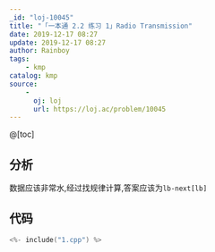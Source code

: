 ```yaml
---
_id: "loj-10045"
title: "「一本通 2.2 练习 1」Radio Transmission"
date: 2019-12-17 08:27
update: 2019-12-17 08:27
author: Rainboy
tags:
    - kmp
catalog: kmp
source: 
    - 
      oj: loj
      url: https://loj.ac/problem/10045
---
```



@[toc]

## 分析

数据应该非常水,经过找规律计算,答案应该为`lb-next[lb]`

## 代码

```c
<%- include("1.cpp") %>
```

